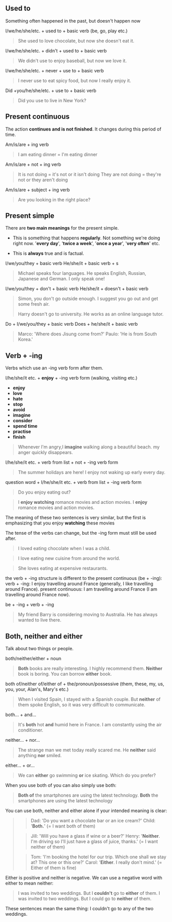 ## Used to

Something often happened in the past, but doesn't happen now

I/we/he/she/etc. + used to + basic verb (be, go, play etc.)
> She used to love chocolate, but now she doesn't eat it.

I/we/he/she/etc. + didn't + used to + basic verb
> We didn't use to enjoy baseball, but now we love it.

I/we/he/she/etc. + never + use to + basic verb
> I never use to eat spicy food, but now I really enjoy it.

Did +you/he/she/etc. + use to + basic verb
> Did you use to live in New York?

## Present continuous

The action **continues and is not finished**. It changes during this period of time.

Am/is/are + ing verb
> I am eating dinner = I'm eating dinner

Am/is/are + not + ing verb
> It is not doing = it's not or it isn't doing
> They are not doing = they're not or they aren't doing

Am/is/are + subject + ing verb
> Are you looking in the right place?

## Present simple

There are **two main meanings** for the present simple.

* This is something that happens **regularly**. Not something we're doing right now.
'**every day**', '**twice a week**', '**once a year**', '**very often**' etc.

* This is **always** true and is factual.

I/we/you/they + basic verb
He/she/it + basic verb + s

> Michael speaks four languages. He speaks English, Russian, Japanese and German. I only speak one!

I/we/you/they + don't + basic verb
He/she/it + doesn't + basic verb

> Simon, you don't go outside enough. I suggest you go out and get some fresh air.
>
> Harry doesn't go to university. He works as an online language tutor.

Do + I/we/you/they + basic verb
Does + he/she/it + basic verb

> Marco: 'Where does Jisung come from?'
> Paulo: 'He is from South Korea.'

## Verb + -ing

Verbs which use an -ing verb form after them.

I/he/she/it etc. + **enjoy** + -ing verb form (walking, visiting etc.)
* **enjoy**
* **love**
* **hate**
* **stop**
* **avoid**
* **imagine**
* **consider**
* **spend time**
* **practise**
* **finish**

> Whenever I'm angry,I **imagine** walking along a beautiful beach. my anger quickly disappears.

I/he/she/it etc. + verb from list + not + -ing verb form

> The summer holidays are here! I enjoy not waking up early every day.

question word + I/he/she/it etc. + verb from list + -ing verb form

> Do you enjoy eating out?

> I **enjoy watching** romance movies and action movies.
> I **enjoy** romance movies and action movies.

The meaning of these two sentences is very similar, but the first is emphasizing that you enjoy **watching** these movies

The tense of the verbs can change, but the -ing form must still be used after.

> I loved eating chocolate when I was a child.

> I love eating new cuisine from around the world.

> She loves eating at expensive restaurants.

the verb + -ing structure is different to the present continuous (be + -ing):
verb + -ing: I enjoy travelling around France (generally, I like travelling around France).
present continuous: I am travelling around France (I am travelling around France now).

be + -ing + verb + -ing

> My friend Barry is considering moving to Australia. He has always wanted to live there.

## Both, neither and either

Talk about two things or people.

both/neither/either + noun

> **Both** books are really interesting. I highly recommend them.
> **Neither** book is boring.
> You can borrow **either** book.

both of/neither of/either of + the/pronoun/possessive (them, these, my, us, you, your, Alan's, Mary's etc.)

> When I visited Spain, I stayed with a Spanish couple. But **neither** of them spoke English, so it was very difficult to communicate.

both... + and...

>It's **both** hot **and** humid here in France. I am constantly using the air conditioner.

neither... + nor...

> The strange man we met today really scared me. He **neither** said anything **nor** smiled.

either... + or...

> We can **either** go swimming **or** ice skating. Which do you prefer?

When you use both of you can also simply use both:

> **Both of** the smartphones are using the latest technology.
> **Both** the smartphones are using the latest technology

You can use both, neither and either alone if your intended meaning is clear:

>> Dad: 'Do you want a chocolate bar or an ice cream?'
>> Child: '**Both.**' (= I want both of them)
>
>> Jill: 'Will you have a glass if wine or a beer?'
>> Henry: '**Neither**. I'm driving so I'll just have a glass of juice, thanks.' (= I want neither of them)
>
>> Tom: 'I'm booking the hotel for our trip. Which one shall we stay at? This one or this one?'
>> Carol: '**Either**. I really don't mind.' (= Either of them is fine)

Either is positive and neither is negative. We can use a negative word with either to mean neither:

> I was invited to two weddings. But I **couldn't** go to **either** of them.
> I was invited to two weddings. But I could go to **neither** of them.

These sentences mean the same thing: I couldn't go to any of the two weddings.
